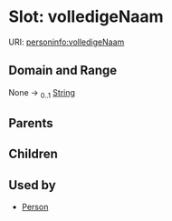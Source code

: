 
# Slot: volledigeNaam




URI: [personinfo:volledigeNaam](https://w3id.org/linkml/examples/personinfovolledigeNaam)


## Domain and Range

None &#8594;  <sub>0..1</sub> [String](types/String.md)

## Parents


## Children


## Used by

 * [Person](Person.md)
